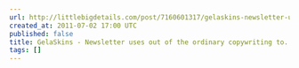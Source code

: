 ```yaml
---
url: http://littlebigdetails.com/post/7160601317/gelaskins-newsletter-uses-out-of
created_at: 2011-07-02 17:00 UTC
published: false
title: GelaSkins - Newsletter uses out of the ordinary copywriting to...
tags: []
---
```




